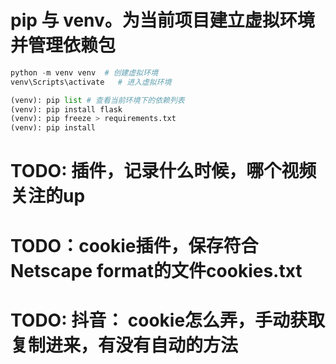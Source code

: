# pip 与 venv。为当前项目建立虚拟环境并管理依赖包

```python
python -m venv venv  # 创建虚拟环境
venv\Scripts\activate   # 进入虚拟环境

(venv): pip list # 查看当前环境下的依赖列表
(venv): pip install flask
(venv): pip freeze > requirements.txt
(venv): pip install
```

# TODO: 插件，记录什么时候，哪个视频关注的up
# TODO：cookie插件，保存符合Netscape format的文件cookies.txt
# TODO: 抖音： cookie怎么弄，手动获取复制进来，有没有自动的方法